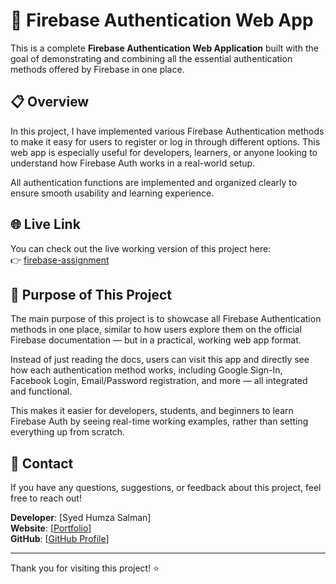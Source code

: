 # 🔐 Firebase Authentication Web App

This is a complete **Firebase Authentication Web Application** built with the goal of demonstrating and combining all the essential authentication methods offered by Firebase in one place.

## 📋 Overview

In this project, I have implemented various Firebase Authentication methods to make it easy for users to register or log in through different options. This web app is especially useful for developers, learners, or anyone looking to understand how Firebase Auth works in a real-world setup.

All authentication functions are implemented and organized clearly to ensure smooth usability and learning experience.


## 🌐 Live Link

You can check out the live working version of this project here:  
👉 [firebase-assignment](https://firebase-first-assignment.netlify.app)

## 🎯 Purpose of This Project

The main purpose of this project is to showcase all Firebase Authentication methods in one place, similar to how users explore them on the official Firebase documentation — but in a practical, working web app format.

Instead of just reading the docs, users can visit this app and directly see how each authentication method works, including Google Sign-In, Facebook Login, Email/Password registration, and more — all integrated and functional.

This makes it easier for developers, students, and beginners to learn Firebase Auth by seeing real-time working examples, rather than setting everything up from scratch.

## 📩 Contact

If you have any questions, suggestions, or feedback about this project, feel free to reach out!

**Developer**: [Syed Humza Salman]  
**Website**: [[Portfolio](https://www.syedhumzasalman.com/)]  
**GitHub**: [[GitHub Profile](https://github.com/syedhumzasalman)]

---

Thank you for visiting this project! ⭐


